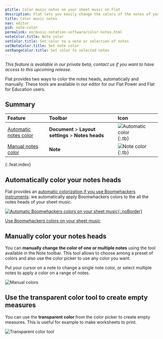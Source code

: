 ```yaml
---
ptitle: Color music notes on your sheet music on Flat
description: Flat lets you easily change the colors of the notes of your sheet music. It provides automatic rules as well as manual color settings that can quickly be used from our "Note" toolbar.
title: Color music notes
nav: editor
pid: note-color
permalink: en/music-notation-software/color-notes.html
noteColor.title: Note color
setColor.title: Set color to a note or selection of notes
setNoteColor.title: Set note color
setRangeColor.title: Set color to selected notes
---
```


*This feature is available in our private beta, contact us if you want to have access to this upcoming release.*

Flat provides two ways to color the notes heads, automatically and manually. These tools are available in our editor for our Flat Power and Flat for Education users.

## Summary

| Feature | Toolbar | Icon |
|:--------|:--------|:-----|
| [Automatic notes color](#automatically-color-your-notes-heads) | **Document** > **Layout settings** > **Notes heads** | ![Automatic color](https://prod.flat-cdn.com/img/icons/editorActions/layout.svg){:.tb} |
| [Manual notes color](#manually-color-your-notes-heads) | **Note** | ![Note color](https://prod.flat-cdn.com/img/icons/editorActions/noteColor.svg){:.tb} |
{:.feat.index}

## Automatically color your notes heads

Flat provides an [automatic colorization if you use Boomwhackers instruments](/help/en/music-notation-software/boomwhackers-color-sheet-music.html): we automatically apply Boomwhackers colors to the all the notes heads of your sheet music.

[![Automatic Boomwhackers colors on your sheet music](https://prod.flat-cdn.com/img/icons/scoreEditor/notesheadsScaleBoomwhackers.svg){:.noBorder}](/help/en/music-notation-software/boomwhacker-color-sheet-music.html)

<div class="btn-cta-wrapper"><a href="/help/en/music-notation-software/boomwhackers-color-sheet-music.html" class="btn-cta-site">Use Boomwhackers colors on your sheet music</a></div>

## Manually color your notes heads

You can **manually change the color of one or multiple notes** using the tool available in the Note toolbar. This tool allows to choose among a preset of colors and also use the color picker to use any color you want.

Put your cursor on a note to change a single note color, or select multiple notes to apply a color on a range of notes.

![Manual colors](/help/assets/img/editor/manual-color.gif)

## Use the transparent color tool to create empty measures

You can use the **transparent color** from the color picker to create empty measures. This is useful for example to make worksheets to print.

![Transparent color tool](/help/assets/img/editor/transparent-color.gif)
